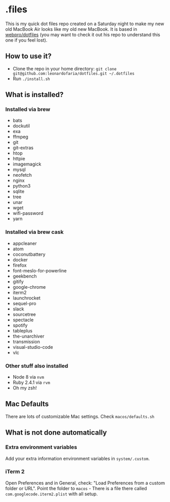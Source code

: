 # .files

This is my quick dot files repo created on a Saturday night to make my new old MacBook Air looks like my old new MacBook. It is based in [webpro/dotfiles](https://github.com/webpro/dotfiles/) (you may want to check it out his repo to understand this one if you feel lost).

## How to use it?

- Clone the repo in your home directory: `git clone git@github.com:leonardofaria/dotfiles.git ~/.dotfiles`
- Run `./install.sh`

## What is installed?

### Installed via brew

- bats
- dockutil
- exa
- ffmpeg
- git
- git-extras
- htop
- httpie
- imagemagick
- mysql
- neofetch
- nginx
- python3
- sqlite
- tree
- unar
- wget
- wifi-password
- yarn

### Installed via brew cask

- appcleaner
- atom
- coconutbattery
- docker
- firefox
- font-meslo-for-powerline
- geekbench
- gitify
- google-chrome
- iterm2
- launchrocket
- sequel-pro
- slack
- sourcetree
- spectacle
- spotify
- tableplus
- the-unarchiver
- transmission
- visual-studio-code
- vlc

### Other stuff also installed

- Node 8 via `nvm`
- Ruby 2.4.1 via `rvm`
- Oh my zsh!

## Mac Defaults

There are lots of customizable Mac settings. Check `macos/defaults.sh`

## What is not done automatically

### Extra environment variables

Add your extra information environment variables in `system/.custom`.

### iTerm 2

Open Preferences and in General, check: "Load Preferences from a custom folder or URL". Point the folder to `macos` - There is a file there called `com.googlecode.iterm2.plist` with all setup.
